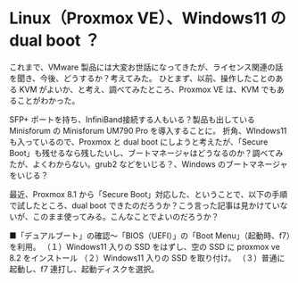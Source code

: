 # Linux（Proxmox VE）、Windows11 の dual boot ？

これまで、VMware 製品には大変お世話になってきたが、ライセンス関連の話を聞き、今後、どうするか？考えてみた。
ひとまず、以前、操作したことのある KVM がよいか、と考え、調べてみたところ、Proxmox VE は、KVM でもあることがわかった。

SFP+ ポートを持ち、InfiniBand接続する人もいる？製品も出しているMinisforum の Minisforum UM790 Pro を導入することに。
折角、WIndows11 も入っているので、Proxmox と dual boot にしようと考えたが、「Secure Boot」も残せるなら残したいし、ブートマネージャはどうなるのか？調べてみたが、よくわからない。grub2 などをいじる？、Windows のブートマネージャをいじる？

最近、Proxmox 8.1 から「Secure Boot」対応した、ということで、以下の手順で試したところ、dual boot できたのだろうか？こう言った記事は見かけていないが、このまま使ってみる。こんなことでよいのだろうか？

■「デュアルブート」の確認〜「BIOS（UEFI）」の「Boot Menu」（起動時、f7）を利用。
（１）Windows11 入りの SSD をはずし、空の SSD に proxmox ve 8.2 をインストール
（２）Windows11 入りの SSD を取り付け。
（３）普通に起動し、f7 連打し、起動ディスクを選択。
  
